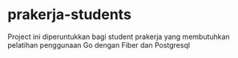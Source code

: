 # prakerja-students

Project ini diperuntukkan bagi student prakerja yang membutuhkan pelatihan penggunaan Go dengan Fiber dan Postgresql
